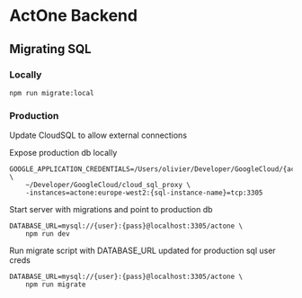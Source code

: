 # ActOne Backend

## Migrating SQL

### Locally

```
npm run migrate:local
```

### Production

Update CloudSQL to allow external connections

Expose production db locally
```
GOOGLE_APPLICATION_CREDENTIALS=/Users/olivier/Developer/GoogleCloud/{actone_service_account.json} \
    ~/Developer/GoogleCloud/cloud_sql_proxy \
    -instances=actone:europe-west2:{sql-instance-name}=tcp:3305
```

Start server with migrations and point to production db

```
DATABASE_URL=mysql://{user}:{pass}@localhost:3305/actone \
    npm run dev
```

Run migrate script with DATABASE_URL updated for production sql user creds
```
DATABASE_URL=mysql://{user}:{pass}@localhost:3305/actone \
    npm run migrate
```